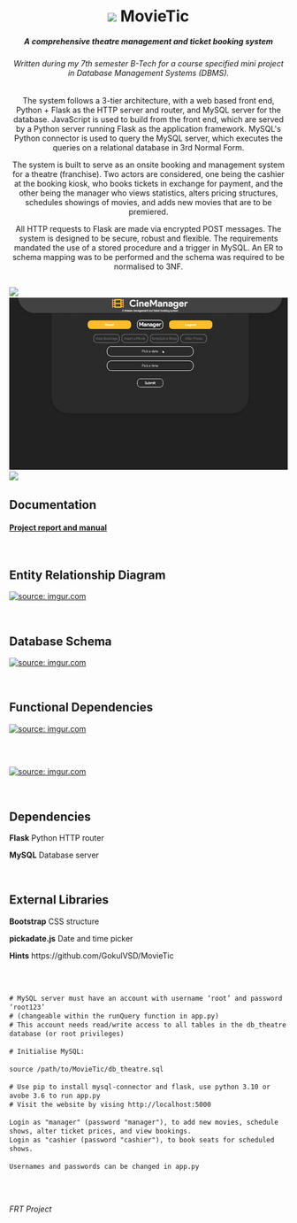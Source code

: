 <h1 align="center">
  <img src="https://github.com/encharm/Font-Awesome-SVG-PNG/blob/master/black/png/32/film.png"/>
  MovieTic
</h1>

<h5 align="center">A comprehensive theatre management and ticket booking system</h5>
<h6 align="center">Written during my 7th semester B-Tech for a course specified mini project in Database Management Systems (DBMS).</h6>

## 

<p align="center">
The system follows a 3-tier architecture, with a web based front end, Python + Flask as the HTTP server and router, and MySQL server for the database. JavaScript is used to build from the front end, which are served by a Python server running Flask as the application framework. MySQL's Python connector is used to query the MySQL server, which executes the queries on a relational database in 3rd Normal Form.
</p>
<p align="center">
The system is built to serve as an onsite booking and management system for a theatre (franchise). Two actors are considered, one being the cashier at the booking kiosk, who books tickets in exchange for payment, and the other being the manager who views statistics, alters pricing structures, schedules showings of movies, and adds new movies that are to be premiered.
</p>
<p align="center">
All HTTP requests to Flask are made via encrypted POST messages. The system is designed to be secure, robust and flexible. The requirements mandated the use of a stored procedure and a trigger in MySQL. An ER to schema mapping was to be performed and the schema was required to be normalised to 3NF.
</p>

## 

<img src="/art/1.gif?raw=true"/>
<img src="/art/2.gif?raw=true"/>
<img src="/art/3.gif?raw=true"/>

## Documentation

 ####  [Project report and manual](https://docs.google.com/document/d/1FM910xSRuvSdctJPRQz1x_DkcXHST_NvCTRobD6exUI/edit?usp=sharing)

<br />

## Entity Relationship Diagram
 <a href="https://imgur.com/FqtbNFe"><img src="https://i.imgur.com/FqtbNFe.png" title="source: imgur.com" /></a>
 
<br />

## Database Schema
 <a href="https://imgur.com/Ldlxg5Y"><img src="https://i.imgur.com/Ldlxg5Y.png" title="source: imgur.com" /></a>
 
<br />

## Functional Dependencies
 <a href="https://imgur.com/DtWk0Va"><img src="https://i.imgur.com/DtWk0Va.png" title="source: imgur.com" /></a>
 
<br />

##

<a href="https://imgur.com/E76mfpY"><img src="https://i.imgur.com/E76mfpY.png" title="source: imgur.com" /></a>

<br />

## Dependencies
 <p> <strong>Flask</strong> Python HTTP router</p>
 <p> <strong>MySQL</strong> Database server</p>
 
 <br />

## External Libraries
 <p> <strong>Bootstrap</strong> CSS structure</p>
 <p> <strong>pickadate.js</strong> Date and time picker</p>
 <p> <strong>Hints</strong> https://github.com/GokulVSD/MovieTic</p>
 <br />

## 

```
# MySQL server must have an account with username ‘root’ and password ‘root123’ 
# (changeable within the runQuery function in app.py)
# This account needs read/write access to all tables in the db_theatre database (or root privileges)

# Initialise MySQL:

source /path/to/MovieTic/db_theatre.sql

# Use pip to install mysql-connector and flask, use python 3.10 or avobe 3.6 to run app.py 
# Visit the website by vising http://localhost:5000 

Login as "manager" (password "manager"), to add new movies, schedule shows, alter ticket prices, and view bookings.
Login as "cashier (password "cashier"), to book seats for scheduled shows.

Usernames and passwords can be changed in app.py

```
<br />

##
*FRT Project*
